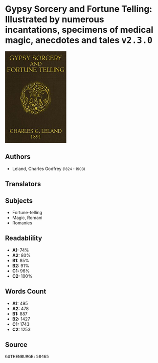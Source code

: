 # Gypsy Sorcery and Fortune Telling: Illustrated by numerous incantations, specimens of medical magic, anecdotes and tales <kbd>v2.3.0</kbd>

![](./cover.medium.jpg "")

## Authors


 - Leland, Charles Godfrey <small>(1824 - 1903)</small>

## Translators



## Subjects


 - Fortune-telling
 - Magic, Romani
 - Romanies

## Readablility


 - **A1:** 74%
 - **A2:** 80%
 - **B1:** 85%
 - **B2:** 91%
 - **C1:** 96%
 - **C2:** 100%

## Words Count


 - **A1:** 495
 - **A2:** 478
 - **B1:** 887
 - **B2:** 1427
 - **C1:** 1743
 - **C2:** 1253

## Source


<kbd>GUTHENBURGE:58465</kbd>
